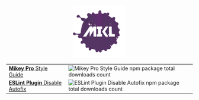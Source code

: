 <!DOCTYPE html>
<div width="100%" align="center">
  <a href="https://github.com/chiefmikey">
    <img
      width="144"
      height="144"
      src="./images/mikl.png"
      alt="MIKL splash icon logo"
    />
  </a>

  <table>
    <tbody>
      <tr>
        <td valign="center">
          <a href="https://github.com/mikey-pro/style-guide"
            ><b>Mikey Pro</b> Style Guide
          </a>
        </td>
        <td valign="center">
          <img
            src="https://img.shields.io/npm/dt/@mikey-pro/style-guide?color=%235dacb7&style=for-the-badge"
            alt="Mikey Pro Style Guide npm package total downloads count"
            style="display: block; width: 100%; height: 100%"
          />
        </td>
      </tr>
      <tr>
        <td valign="center">
          <a href="https://github.com/chiefmikey/eslint-plugin-disable-autofix"
            ><b>ESLint Plugin</b> Disable Autofix
          </a>
        </td>
        <td valign="center">
          <img
            src="https://img.shields.io/npm/dt/eslint-plugin-disable-autofix?color=%239987d8&style=for-the-badge"
            alt="ESLint Plugin Disable Autofix npm package total downloads count"
            style="display: block; width: 100%; height: 100%"
          />
        </td>
      </tr>
    </tbody>
  </table>
</div>
